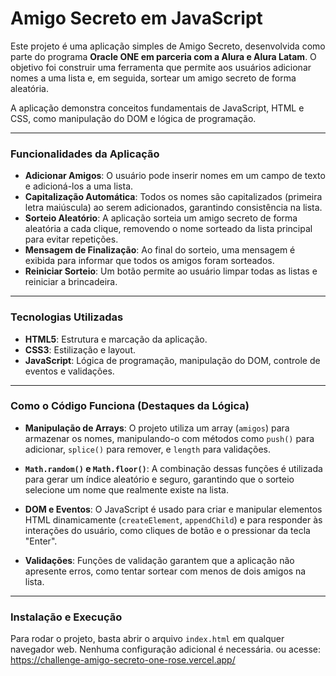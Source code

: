 # Amigo Secreto em JavaScript

Este projeto é uma aplicação simples de Amigo Secreto, desenvolvida como parte do programa **Oracle ONE em parceria com a Alura e Alura Latam**. O objetivo foi construir uma ferramenta que permite aos usuários adicionar nomes a uma lista e, em seguida, sortear um amigo secreto de forma aleatória.

A aplicação demonstra conceitos fundamentais de JavaScript, HTML e CSS, como manipulação do DOM e lógica de programação.

---

### Funcionalidades da Aplicação

- **Adicionar Amigos**: O usuário pode inserir nomes em um campo de texto e adicioná-los a uma lista.
- **Capitalização Automática**: Todos os nomes são capitalizados (primeira letra maiúscula) ao serem adicionados, garantindo consistência na lista.
- **Sorteio Aleatório**: A aplicação sorteia um amigo secreto de forma aleatória a cada clique, removendo o nome sorteado da lista principal para evitar repetições.
- **Mensagem de Finalização**: Ao final do sorteio, uma mensagem é exibida para informar que todos os amigos foram sorteados.
- **Reiniciar Sorteio**: Um botão permite ao usuário limpar todas as listas e reiniciar a brincadeira.

---

### Tecnologias Utilizadas

- **HTML5**: Estrutura e marcação da aplicação.
- **CSS3**: Estilização e layout.
- **JavaScript**: Lógica de programação, manipulação do DOM, controle de eventos e validações.

---

### Como o Código Funciona (Destaques da Lógica)

- **Manipulação de Arrays**: O projeto utiliza um array (`amigos`) para armazenar os nomes, manipulando-o com métodos como `push()` para adicionar, `splice()` para remover, e `length` para validações.

- **`Math.random()` e `Math.floor()`**: A combinação dessas funções é utilizada para gerar um índice aleatório e seguro, garantindo que o sorteio selecione um nome que realmente existe na lista.

- **DOM e Eventos**: O JavaScript é usado para criar e manipular elementos HTML dinamicamente (`createElement`, `appendChild`) e para responder às interações do usuário, como cliques de botão e o pressionar da tecla "Enter".

- **Validações**: Funções de validação garantem que a aplicação não apresente erros, como tentar sortear com menos de dois amigos na lista.

---



### Instalação e Execução

Para rodar o projeto, basta abrir o arquivo `index.html` em qualquer navegador web. Nenhuma configuração adicional é necessária.
ou acesse: https://challenge-amigo-secreto-one-rose.vercel.app/
